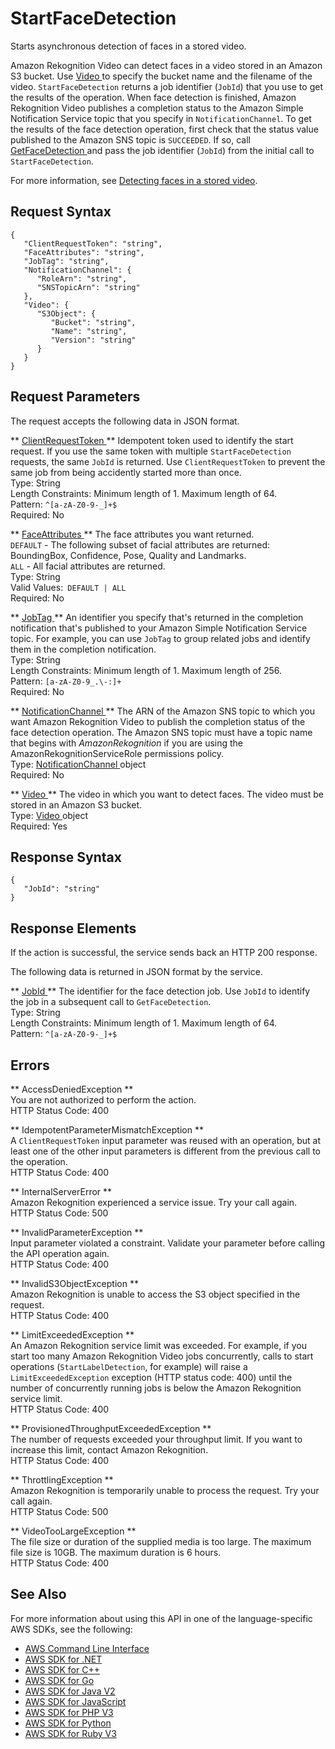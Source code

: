 # StartFaceDetection<a name="API_StartFaceDetection"></a>

Starts asynchronous detection of faces in a stored video\.

Amazon Rekognition Video can detect faces in a video stored in an Amazon S3 bucket\. Use [ Video ](API_Video.md) to specify the bucket name and the filename of the video\. `StartFaceDetection` returns a job identifier \(`JobId`\) that you use to get the results of the operation\. When face detection is finished, Amazon Rekognition Video publishes a completion status to the Amazon Simple Notification Service topic that you specify in `NotificationChannel`\. To get the results of the face detection operation, first check that the status value published to the Amazon SNS topic is `SUCCEEDED`\. If so, call [ GetFaceDetection ](API_GetFaceDetection.md) and pass the job identifier \(`JobId`\) from the initial call to `StartFaceDetection`\.

For more information, see [Detecting faces in a stored video](faces-sqs-video.md)\.

## Request Syntax<a name="API_StartFaceDetection_RequestSyntax"></a>

```
{
   "ClientRequestToken": "string",
   "FaceAttributes": "string",
   "JobTag": "string",
   "NotificationChannel": { 
      "RoleArn": "string",
      "SNSTopicArn": "string"
   },
   "Video": { 
      "S3Object": { 
         "Bucket": "string",
         "Name": "string",
         "Version": "string"
      }
   }
}
```

## Request Parameters<a name="API_StartFaceDetection_RequestParameters"></a>

The request accepts the following data in JSON format\.

 ** [ ClientRequestToken ](#API_StartFaceDetection_RequestSyntax) **   <a name="rekognition-StartFaceDetection-request-ClientRequestToken"></a>
Idempotent token used to identify the start request\. If you use the same token with multiple `StartFaceDetection` requests, the same `JobId` is returned\. Use `ClientRequestToken` to prevent the same job from being accidently started more than once\.   
Type: String  
Length Constraints: Minimum length of 1\. Maximum length of 64\.  
Pattern: `^[a-zA-Z0-9-_]+$`   
Required: No

 ** [ FaceAttributes ](#API_StartFaceDetection_RequestSyntax) **   <a name="rekognition-StartFaceDetection-request-FaceAttributes"></a>
The face attributes you want returned\.  
 `DEFAULT` \- The following subset of facial attributes are returned: BoundingBox, Confidence, Pose, Quality and Landmarks\.   
 `ALL` \- All facial attributes are returned\.  
Type: String  
Valid Values:` DEFAULT | ALL`   
Required: No

 ** [ JobTag ](#API_StartFaceDetection_RequestSyntax) **   <a name="rekognition-StartFaceDetection-request-JobTag"></a>
An identifier you specify that's returned in the completion notification that's published to your Amazon Simple Notification Service topic\. For example, you can use `JobTag` to group related jobs and identify them in the completion notification\.  
Type: String  
Length Constraints: Minimum length of 1\. Maximum length of 256\.  
Pattern: `[a-zA-Z0-9_.\-:]+`   
Required: No

 ** [ NotificationChannel ](#API_StartFaceDetection_RequestSyntax) **   <a name="rekognition-StartFaceDetection-request-NotificationChannel"></a>
The ARN of the Amazon SNS topic to which you want Amazon Rekognition Video to publish the completion status of the face detection operation\. The Amazon SNS topic must have a topic name that begins with *AmazonRekognition* if you are using the AmazonRekognitionServiceRole permissions policy\.  
Type: [ NotificationChannel ](API_NotificationChannel.md) object  
Required: No

 ** [ Video ](#API_StartFaceDetection_RequestSyntax) **   <a name="rekognition-StartFaceDetection-request-Video"></a>
The video in which you want to detect faces\. The video must be stored in an Amazon S3 bucket\.  
Type: [ Video ](API_Video.md) object  
Required: Yes

## Response Syntax<a name="API_StartFaceDetection_ResponseSyntax"></a>

```
{
   "JobId": "string"
}
```

## Response Elements<a name="API_StartFaceDetection_ResponseElements"></a>

If the action is successful, the service sends back an HTTP 200 response\.

The following data is returned in JSON format by the service\.

 ** [ JobId ](#API_StartFaceDetection_ResponseSyntax) **   <a name="rekognition-StartFaceDetection-response-JobId"></a>
The identifier for the face detection job\. Use `JobId` to identify the job in a subsequent call to `GetFaceDetection`\.  
Type: String  
Length Constraints: Minimum length of 1\. Maximum length of 64\.  
Pattern: `^[a-zA-Z0-9-_]+$` 

## Errors<a name="API_StartFaceDetection_Errors"></a>

 ** AccessDeniedException **   
You are not authorized to perform the action\.  
HTTP Status Code: 400

 ** IdempotentParameterMismatchException **   
A `ClientRequestToken` input parameter was reused with an operation, but at least one of the other input parameters is different from the previous call to the operation\.  
HTTP Status Code: 400

 ** InternalServerError **   
Amazon Rekognition experienced a service issue\. Try your call again\.  
HTTP Status Code: 500

 ** InvalidParameterException **   
Input parameter violated a constraint\. Validate your parameter before calling the API operation again\.  
HTTP Status Code: 400

 ** InvalidS3ObjectException **   
Amazon Rekognition is unable to access the S3 object specified in the request\.  
HTTP Status Code: 400

 ** LimitExceededException **   
An Amazon Rekognition service limit was exceeded\. For example, if you start too many Amazon Rekognition Video jobs concurrently, calls to start operations \(`StartLabelDetection`, for example\) will raise a `LimitExceededException` exception \(HTTP status code: 400\) until the number of concurrently running jobs is below the Amazon Rekognition service limit\.   
HTTP Status Code: 400

 ** ProvisionedThroughputExceededException **   
The number of requests exceeded your throughput limit\. If you want to increase this limit, contact Amazon Rekognition\.  
HTTP Status Code: 400

 ** ThrottlingException **   
Amazon Rekognition is temporarily unable to process the request\. Try your call again\.  
HTTP Status Code: 500

 ** VideoTooLargeException **   
The file size or duration of the supplied media is too large\. The maximum file size is 10GB\. The maximum duration is 6 hours\.   
HTTP Status Code: 400

## See Also<a name="API_StartFaceDetection_SeeAlso"></a>

For more information about using this API in one of the language\-specific AWS SDKs, see the following:
+  [ AWS Command Line Interface](https://docs.aws.amazon.com/goto/aws-cli/rekognition-2016-06-27/StartFaceDetection) 
+  [ AWS SDK for \.NET](https://docs.aws.amazon.com/goto/DotNetSDKV3/rekognition-2016-06-27/StartFaceDetection) 
+  [ AWS SDK for C\+\+](https://docs.aws.amazon.com/goto/SdkForCpp/rekognition-2016-06-27/StartFaceDetection) 
+  [ AWS SDK for Go](https://docs.aws.amazon.com/goto/SdkForGoV1/rekognition-2016-06-27/StartFaceDetection) 
+  [ AWS SDK for Java V2](https://docs.aws.amazon.com/goto/SdkForJavaV2/rekognition-2016-06-27/StartFaceDetection) 
+  [ AWS SDK for JavaScript](https://docs.aws.amazon.com/goto/AWSJavaScriptSDK/rekognition-2016-06-27/StartFaceDetection) 
+  [ AWS SDK for PHP V3](https://docs.aws.amazon.com/goto/SdkForPHPV3/rekognition-2016-06-27/StartFaceDetection) 
+  [ AWS SDK for Python](https://docs.aws.amazon.com/goto/boto3/rekognition-2016-06-27/StartFaceDetection) 
+  [ AWS SDK for Ruby V3](https://docs.aws.amazon.com/goto/SdkForRubyV3/rekognition-2016-06-27/StartFaceDetection) 
